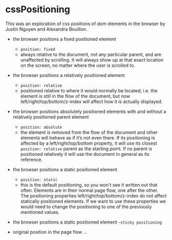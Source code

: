 # cssPositioning
This was an exploration of css positions of dom elements in the browser by Justin Nguyen and Alexandra Bouillon.

- the browser positions a fixed positioned element
  - `position: fixed`
  - always relative to the document, not any particular parent, and are unaffected by scrolling.
  It will always show up at that exact location on the screen, no matter where the user is scrolled to.

- the browser positions a relatively positioned element
  - `position: relative`
  - positioned relative to where it would normally be located; i.e. the element is still in the flow of the document,
  but now left/right/top/bottom/z-index will affect how it is actually displayed.

- the browser positions absolutely positioned elements with and without a relatively positioned parent element
  - `position: absolute`
  - the element is removed from the flow of the document and other elements will behave as if it’s not even there.
  If its positioning is affected by a left/right/top/bottom property, it will use its closest `position: relative` parent as the starting point.
  If no parent is positioned relatively it will use the document in general as its reference.

- the browser positions a static positioned element
  - `position: static`
  - this is the default positioning, so you won't see it written out that often.
  Elements are in their normal page flow, one after the other.
   The positioning properties left/right/top/bottom/z-index do not affect statically positioned elements.
   If we want to use these properties we would need to change the positioning to one of the previously mentioned values.

- the browser positions a static positioned element
-`sticky positioning`
- original position in the page flow ...

